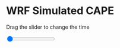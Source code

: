 <h1>WRF Simulated CAPE</h1>
<p>Drag the slider to change the time</p>

<div class="slidecontainer">
<input oninput='setImage(this)' class="slider" type="range" min="0" max="49" value="0" step="1" />
<img id='img'/>
</div>

<script>
var img = document.getElementById('img');
var img_array = ['/assets/images/wrf/cp_wrfout_d01_2020-03-06_12:00:00.png',
'/assets/images/wrf/cp_wrfout_d01_2020-03-06_13:00:00.png',
'/assets/images/wrf/cp_wrfout_d01_2020-03-06_14:00:00.png',
'/assets/images/wrf/cp_wrfout_d01_2020-03-06_15:00:00.png',
'/assets/images/wrf/cp_wrfout_d01_2020-03-06_16:00:00.png',
'/assets/images/wrf/cp_wrfout_d01_2020-03-06_17:00:00.png',
'/assets/images/wrf/cp_wrfout_d01_2020-03-06_18:00:00.png',
'/assets/images/wrf/cp_wrfout_d01_2020-03-06_19:00:00.png',
'/assets/images/wrf/cp_wrfout_d01_2020-03-06_20:00:00.png',
'/assets/images/wrf/cp_wrfout_d01_2020-03-06_21:00:00.png',
'/assets/images/wrf/cp_wrfout_d01_2020-03-06_22:00:00.png',
'/assets/images/wrf/cp_wrfout_d01_2020-03-06_23:00:00.png',
'/assets/images/wrf/cp_wrfout_d01_2020-03-07_00:00:00.png',
'/assets/images/wrf/cp_wrfout_d01_2020-03-07_01:00:00.png',
'/assets/images/wrf/cp_wrfout_d01_2020-03-07_02:00:00.png',
'/assets/images/wrf/cp_wrfout_d01_2020-03-07_03:00:00.png',
'/assets/images/wrf/cp_wrfout_d01_2020-03-07_04:00:00.png',
'/assets/images/wrf/cp_wrfout_d01_2020-03-07_05:00:00.png',
'/assets/images/wrf/cp_wrfout_d01_2020-03-07_06:00:00.png',
'/assets/images/wrf/cp_wrfout_d01_2020-03-07_07:00:00.png',
'/assets/images/wrf/cp_wrfout_d01_2020-03-07_08:00:00.png',
'/assets/images/wrf/cp_wrfout_d01_2020-03-07_09:00:00.png',
'/assets/images/wrf/cp_wrfout_d01_2020-03-07_10:00:00.png',
'/assets/images/wrf/cp_wrfout_d01_2020-03-07_11:00:00.png',
'/assets/images/wrf/cp_wrfout_d01_2020-03-07_12:00:00.png',
'/assets/images/wrf/cp_wrfout_d01_2020-03-07_13:00:00.png',
'/assets/images/wrf/cp_wrfout_d01_2020-03-07_14:00:00.png',
'/assets/images/wrf/cp_wrfout_d01_2020-03-07_15:00:00.png',
'/assets/images/wrf/cp_wrfout_d01_2020-03-07_16:00:00.png',
'/assets/images/wrf/cp_wrfout_d01_2020-03-07_17:00:00.png',
'/assets/images/wrf/cp_wrfout_d01_2020-03-07_18:00:00.png',
'/assets/images/wrf/cp_wrfout_d01_2020-03-07_19:00:00.png',
'/assets/images/wrf/cp_wrfout_d01_2020-03-07_20:00:00.png',
'/assets/images/wrf/cp_wrfout_d01_2020-03-07_21:00:00.png',
'/assets/images/wrf/cp_wrfout_d01_2020-03-07_22:00:00.png',
'/assets/images/wrf/cp_wrfout_d01_2020-03-07_23:00:00.png',
'/assets/images/wrf/cp_wrfout_d01_2020-03-08_00:00:00.png',
'/assets/images/wrf/cp_wrfout_d01_2020-03-08_01:00:00.png',
'/assets/images/wrf/cp_wrfout_d01_2020-03-08_02:00:00.png',
'/assets/images/wrf/cp_wrfout_d01_2020-03-08_03:00:00.png',
'/assets/images/wrf/cp_wrfout_d01_2020-03-08_04:00:00.png',
'/assets/images/wrf/cp_wrfout_d01_2020-03-08_05:00:00.png',
'/assets/images/wrf/cp_wrfout_d01_2020-03-08_06:00:00.png',
'/assets/images/wrf/cp_wrfout_d01_2020-03-08_07:00:00.png',
'/assets/images/wrf/cp_wrfout_d01_2020-03-08_08:00:00.png',
'/assets/images/wrf/cp_wrfout_d01_2020-03-08_09:00:00.png',
'/assets/images/wrf/cp_wrfout_d01_2020-03-08_10:00:00.png',
'/assets/images/wrf/cp_wrfout_d01_2020-03-08_11:00:00.png',
'/assets/images/wrf/cp_wrfout_d01_2020-03-08_12:00:00.png',];
function setImage(obj)
{
        var value = obj.value;
        img.src = img_array[value];

}
</script>
